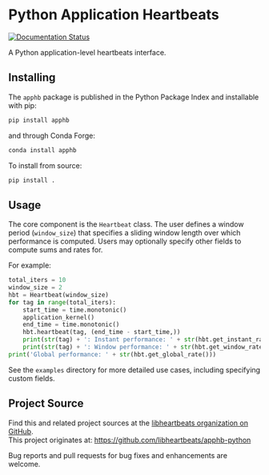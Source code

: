 # Python Application Heartbeats

[![Documentation Status](https://readthedocs.org/projects/apphb-python/badge/?version=latest)](https://apphb-python.readthedocs.io/en/latest/?badge=latest)

A Python application-level heartbeats interface.


## Installing

The `apphb` package is published in the Python Package Index and installable with pip:

```sh
pip install apphb
```

and through Conda Forge:

```sh
conda install apphb
```

To install from source:

```sh
pip install .
```


## Usage

The core component is the `Heartbeat` class.
The user defines a window period (`window_size`) that specifies a sliding window length over which performance is computed.
Users may optionally specify other fields to compute sums and rates for.

For example:

```Python
total_iters = 10
window_size = 2
hbt = Heartbeat(window_size)
for tag in range(total_iters):
    start_time = time.monotonic()
    application_kernel()
    end_time = time.monotonic()
    hbt.heartbeat(tag, (end_time - start_time,))
    print(str(tag) + ': Instant performance: ' + str(hbt.get_instant_rate()))
    print(str(tag) + ': Window performance: ' + str(hbt.get_window_rate()))
print('Global performance: ' + str(hbt.get_global_rate()))
```

See the `examples` directory for more detailed use cases, including specifying custom fields.


## Project Source

Find this and related project sources at the [libheartbeats organization on GitHub](https://github.com/libheartbeats).  
This project originates at: https://github.com/libheartbeats/apphb-python

Bug reports and pull requests for bug fixes and enhancements are welcome.
